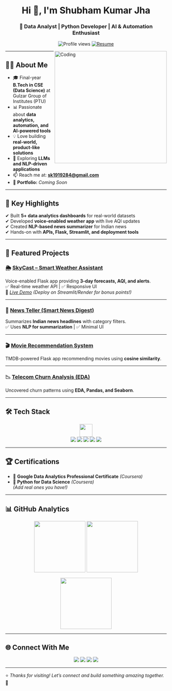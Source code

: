 <!-- HEADER -->
<h1 align="center">Hi 👋, I'm Shubham Kumar Jha</h1>
<h3 align="center">🚀 Data Analyst | Python Developer | AI & Automation Enthusiast</h3>

<p align="center">
  <img src="https://komarev.com/ghpvc/?username=Shubham1919284&label=Profile%20Views&color=blueviolet&style=flat-square" alt="Profile views" />
  <a href="https://github.com/Shubham1919284/Shubham1919284/raw/main/Shubham_Resume.pdf" target="_blank">
    <img src="https://img.shields.io/badge/📄_Download_Resume-blue?style=flat-square&logo=adobeacrobatreader" alt="Resume" />
  </a>
</p>

<img align="right" alt="Coding" width="350" src="https://cdn.dribbble.com/users/1162077/screenshots/3848914/programmer.gif" />

---

## 👨‍💻 About Me
- 🎓 Final-year **B.Tech in CSE (Data Science)** at Gulzar Group of Institutes (PTU)  
- 📊 Passionate about **data analytics, automation, and AI-powered tools**  
- 💡 Love building **real-world, product-like solutions**  
- 🧠 Exploring **LLMs and NLP-driven applications**  
- 📫 Reach me at: **sk1919284@gmail.com**  
- 🔗 **Portfolio:** *Coming Soon*

---

## 🚀 Key Highlights
✔ Built **5+ data analytics dashboards** for real-world datasets  
✔ Developed **voice-enabled weather app** with live AQI updates  
✔ Created **NLP-based news summarizer** for Indian news  
✔ Hands-on with **APIs, Flask, Streamlit, and deployment tools**  

---

## 💼 Featured Projects

### 🌦 [SkyCast – Smart Weather Assistant](https://github.com/Shubham1919284/skycast)
Voice-enabled Flask app providing **3-day forecasts, AQI, and alerts**.  
✅ Real-time weather API | ✅ Responsive UI  
🔗 *[Live Demo](#)* *(Deploy on Streamlit/Render for bonus points!)*  

---

### 📰 [News Teller (Smart News Digest)](https://github.com/Shubham1919284/News_Teller)  
Summarizes **Indian news headlines** with category filters.  
✅ Uses **NLP for summarization** | ✅ Minimal UI  

---

### 🎬 [Movie Recommendation System](https://github.com/Shubham1919284/Dynamic_Movie_Recommendation_System)  
TMDB-powered Flask app recommending movies using **cosine similarity**.  

---

### 📉 [Telecom Churn Analysis (EDA)](https://github.com/Shubham1919284/Telecom-Churn-Analysis)  
Uncovered churn patterns using **EDA, Pandas, and Seaborn**.  

---

## 🛠 Tech Stack
<p align="center">
  <img src="https://skillicons.dev/icons?i=python,flask,streamlit,mysql,git,html,css,js" height="40" />
  <br>
  <img src="https://img.shields.io/badge/Pandas-150458?style=flat&logo=pandas&logoColor=white" />
  <img src="https://img.shields.io/badge/Numpy-013243?style=flat&logo=numpy&logoColor=white" />
  <img src="https://img.shields.io/badge/Scikit--Learn-F7931E?style=flat&logo=scikit-learn&logoColor=white" />
  <img src="https://img.shields.io/badge/Seaborn-16A085?style=flat&logo=python&logoColor=white" />
  <img src="https://img.shields.io/badge/Plotly-D11A47?style=flat&logo=plotly&logoColor=white" />
</p>

---

## 🏆 Certifications
- 🏅 **Google Data Analytics Professional Certificate** *(Coursera)*  
- 🏅 **Python for Data Science** *(Coursera)*  
*(Add real ones you have!)*  

---

## 📊 GitHub Analytics
<p align="center">
  <img src="https://github-readme-stats.vercel.app/api?username=Shubham1919284&show_icons=true&theme=tokyonight&cache_seconds=1800" height="160"/>
  <img src="https://github-readme-stats.vercel.app/api/top-langs/?username=Shubham1919284&layout=compact&theme=tokyonight&cache_seconds=1800" height="160"/>
</p>

<p align="center">
  <img src="https://github-readme-streak-stats.herokuapp.com?user=Shubham1919284&theme=tokyonight" height="160"/>
</p>

---

## 🌐 Connect With Me
<p align="center">
  <a href="mailto:sk1919284@gmail.com"><img src="https://img.shields.io/badge/Gmail-D14836?style=for-the-badge&logo=gmail&logoColor=white"/></a>
  <a href="https://www.linkedin.com/in/shubham-kumar-jha-1a2b3c"><img src="https://img.shields.io/badge/LinkedIn-0077B5?style=for-the-badge&logo=linkedin&logoColor=white"/></a>
  <a href="https://github.com/Shubham1919284"><img src="https://img.shields.io/badge/GitHub-181717?style=for-the-badge&logo=github&logoColor=white"/></a>
  <a href="https://www.instagram.com/_shubham_kumar_jha/"><img src="https://img.shields.io/badge/Instagram-E4405F?style=for-the-badge&logo=instagram&logoColor=white"/></a>
</p>

---

⭐ *Thanks for visiting! Let’s connect and build something amazing together.* 🚀
